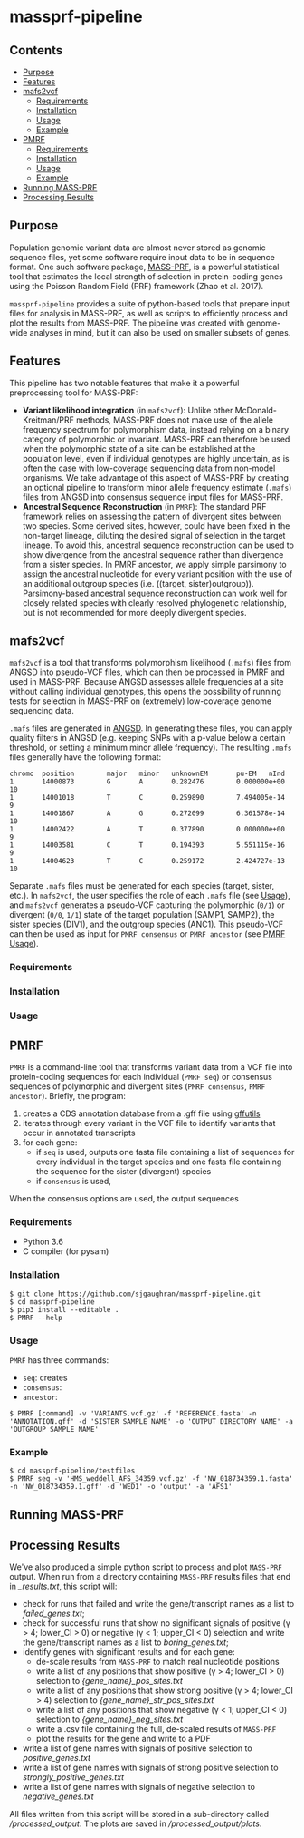 # massprf-pipeline

## Contents
- [Purpose](#purpose)
- [Features](#features)
- [mafs2vcf](#mafs2vcf)
  * [Requirements](#requirements)
  * [Installation](#installation)
  * [Usage](#usage)
  * [Example](#example)
- [PMRF](#pmrf)
  * [Requirements](#requirements-1)
  * [Installation](#installation-1)
  * [Usage](#usage-1)
  * [Example](#example-1)
- [Running MASS-PRF](#runningmassprf)
- [Processing Results](#processing-results)

## Purpose

Population genomic variant data are almost never stored as genomic sequence files, yet some software require input data to be in sequence format. One such software package, [MASS-PRF](https://github.com/Townsend-Lab-Yale/MASSPRF), is a powerful statistical tool that estimates the local strength of selection in protein-coding genes using the Poisson Random Field (PRF) framework (Zhao et al. 2017).

`massprf-pipeline` provides a suite of python-based tools that prepare input files for analysis in MASS-PRF, as well as scripts to efficiently process and plot the results from MASS-PRF. The pipeline was created with genome-wide analyses in mind, but it can also be used on smaller subsets of genes. 

## Features 

This pipeline has two notable features that make it a powerful preprocessing tool for MASS-PRF:
* **Variant likelihood integration** (in `mafs2vcf`): Unlike other McDonald-Kreitman/PRF methods, MASS-PRF does not make use of the allele frequency spectrum for polymorphism data, instead relying on a binary category of polymorphic or invariant. MASS-PRF can therefore be used when the polymorphic state of a site can be established at the population level, even if individual genotypes are highly uncertain, as is often the case with low-coverage sequencing data from non-model organisms. We take advantage of this aspect of MASS-PRF by creating an optional pipeline to transform minor allele frequency estimate (`.mafs`) files from ANGSD into consensus sequence input files for MASS-PRF. 
* **Ancestral Sequence Reconstruction** (in `PMRF`): The standard PRF framework relies on assessing the pattern of divergent sites between two species. Some derived sites, however, could have been fixed in the non-target lineage, diluting the desired signal of selection in the target lineage. To avoid this, ancestral sequence reconstruction can be used to show divergence from the ancestral sequence rather than divergence from a sister species. In PMRF ancestor, we apply simple parsimony to assign the ancestral nucleotide for every variant position with the use of an additional outgroup species (i.e. ((target, sister)outgroup)). Parsimony-based ancestral sequence reconstruction can work well for closely related species with clearly resolved phylogenetic relationship, but is not recommended for more deeply divergent species. 

## mafs2vcf

`mafs2vcf` is a tool that transforms polymorphism likelihood (`.mafs`) files from ANGSD into pseudo-VCF files, which can then be processed in PMRF and used in MASS-PRF. Because ANGSD assesses allele frequencies at a site without calling individual genotypes, this opens the possibility of running tests for selection in MASS-PRF on (extremely) low-coverage genome sequencing data. 

`.mafs` files are generated in [ANGSD](http://www.popgen.dk/angsd/index.php/SNP_calling). In generating these files, you can apply quality filters in ANGSD (e.g. keeping SNPs with a p-value below a certain threshold, or setting a minimum minor allele frequency). The resulting `.mafs` files generally have the following format:

```
chromo  position        major   minor   unknownEM       pu-EM   nInd
1       14000873        G       A       0.282476        0.000000e+00    10
1       14001018        T       C       0.259890        7.494005e-14    9
1       14001867        A       G       0.272099        6.361578e-14    10
1       14002422        A       T       0.377890        0.000000e+00    9
1       14003581        C       T       0.194393        5.551115e-16    9
1       14004623        T       C       0.259172        2.424727e-13    10
```

Separate `.mafs` files must be generated for each species (target, sister, etc.). In `mafs2vcf`, the user specifies the role of each `.mafs` file (see [Usage](#usage)), and `mafs2vcf` generates a pseudo-VCF capturing the polymorphic (`0/1`) or divergent (`0/0`, `1/1`) state of the target population (SAMP1, SAMP2), the sister species (DIV1), and the outgroup species (ANC1). This pseudo-VCF can then be used as input for `PMRF consensus` or `PMRF ancestor` (see [PMRF Usage](#usage-1)). 

### Requirements


### Installation


### Usage


## PMRF

`PMRF` is a command-line tool that transforms variant data from a VCF file into protein-coding sequences for each individual (`PMRF seq`) or consensus sequences of polymorphic and divergent sites (`PMRF consensus`, `PMRF ancestor`). Briefly, the program:
1. creates a CDS annotation database from a .gff file using [gffutils](https://pythonhosted.org/gffutils/)
2. iterates through every variant in the VCF file to identify variants that occur in annotated transcripts
3. for each gene:
    - if `seq` is used, outputs one fasta file containing a list of sequences for every individual in the target species and one fasta file containing the sequence for the sister (divergent) species
    - if `consensus` is used, 


When the consensus options are used, the output sequences


### Requirements
- Python 3.6
- C compiler (for pysam)

### Installation
```
$ git clone https://github.com/sjgaughran/massprf-pipeline.git
$ cd massprf-pipeline
$ pip3 install --editable .
$ PMRF --help
```

### Usage
`PMRF` has three commands:
* `seq`: creates
* `consensus`:
* `ancestor`:

```
$ PMRF [command] -v 'VARIANTS.vcf.gz' -f 'REFERENCE.fasta' -n 'ANNOTATION.gff' -d 'SISTER SAMPLE NAME' -o 'OUTPUT DIRECTORY NAME' -a 'OUTGROUP SAMPLE NAME'
```
### Example
```
$ cd massprf-pipeline/testfiles
$ PMRF seq -v 'HMS_weddell_AFS_34359.vcf.gz' -f 'NW_018734359.1.fasta' -n 'NW_018734359.1.gff' -d 'WED1' -o 'output' -a 'AFS1'
```

## Running MASS-PRF

## Processing Results

We've also produced a simple python script to process and plot `MASS-PRF` output. When run from a directory containing `MASS-PRF` results files that end in *\_results.txt*, this script will:
  - check for runs that failed and write the gene/transcript names as a list to *failed_genes.txt*;
  - check for successful runs that show no significant signals of positive (&gamma; > 4; lower_CI > 0) or negative (&gamma; < 1; upper_CI < 0) selection and write the gene/transcript names as a list to *boring_genes.txt*;
  - identify genes with significant results and for each gene:
     - de-scale results from `MASS-PRF` to match real nucleotide positions
     - write a list of any positions that show positive (&gamma; > 4; lower_CI > 0) selection to *\{gene_name\}_pos_sites.txt*
     - write a list of any positions that show strong positive (&gamma; > 4; lower_CI > 4) selection to *\{gene_name\}_str_pos_sites.txt*
     - write a list of any positions that show negative (&gamma; < 1; upper_CI < 0) selection to *\{gene_name\}_neg_sites.txt*
     - write a .csv file containing the full, de-scaled results of `MASS-PRF`
     - plot the results for the gene and write to a PDF
  - write a list of gene names with signals of positive selection to *positive_genes.txt*
  - write a list of gene names with signals of strong positive selection to *strongly_positive_genes.txt*
  - write a list of gene names with signals of negative selection to *negative_genes.txt*

All files written from this script will be stored in a sub-directory called */processed_output*. The plots are saved in */processed_output/plots*.
